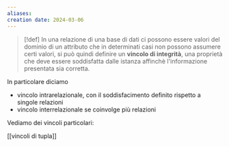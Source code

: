 ```yaml
---
aliases: 
creation date: 2024-03-06
---
```


> [!def]
> In una relazione di una base di dati ci possono essere valori del dominio di un attributo che in determinati casi non possono assumere certi valori, si può quindi definire un **vincolo di integrità**, una proprietà che deve essere soddisfatta dalle istanza affinchè l'informazione presentata sia corretta.

In particolare diciamo
- vincolo intrarelazionale, con il soddisfacimento definito rispetto a singole relazioni
- vincolo interrelazionale se coinvolge più relazioni

Vediamo dei vincoli particolari:

[[vincoli di tupla]]